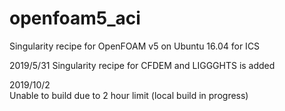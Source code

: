# openfoam5_aci
Singularity recipe for OpenFOAM v5 on Ubuntu 16.04 for ICS

2019/5/31
Singularity recipe for CFDEM and LIGGGHTS is added

2019/10/2  
Unable to build due to 2 hour limit (local build in progress)
